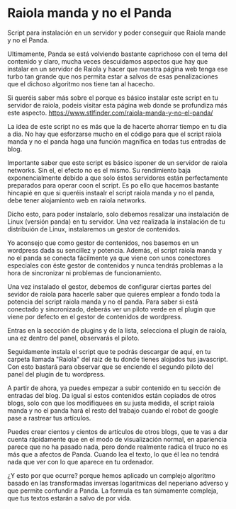 # Raiola manda y no el Panda
Script para instalación en un servidor y poder conseguir que Raiola mande y no el Panda.

Ultimamente, Panda se está volviendo bastante caprichoso con el tema del contenido y claro, mucha veces descuidamos aspectos que hay que instalar en un servidor de Raiola y hacer que nuestra página web tenga ese turbo tan grande que nos permita estar a salvos de esas penalizaciones que el dichoso algoritmo nos tiene tan al hacecho.

Si queréis saber más sobre el porque es básico instalar este script en tu servidor de raiola, podeis visitar esta página web donde se profundiza más este aspecto. https://www.stlfinder.com/raiola-manda-y-no-el-panda/

La idea de este script no es más que la de hacerte ahorrar tiempo en tu dia a dia. No hay que esforzarse mucho en el código para que el script raiola manda y no el panda haga una función magnífica en todas tus entradas de blog.

Importante saber que este script es básico isponer de un servidor de raiola networks. Sin el, el efecto no es el mismo. Su rendimiento baja exponencialmente debido a que solo éstos servidores están perfectamente preparados para operar coon el script. Es po ello que hacemos bastante hincapié en que si queréis instaalr el script raiola manda y no el panda, debe tener alojamiento web en raiola networks.

Dicho esto, para poder instalarlo, solo debemos resalizar una instalación de Linux (versión panda) en tu servidor. Una vez realizada la instalación de tu distribuión de Linux, instalaremos un gestor de contenidos.

Yo aconsejo que como gestor de contenidos, nos basemos en un wordpress dada su sencillez y potencia. Además, el script raiola manda y no el panda se conecta fácilmente ya que viene con unos conectores especiales con éste gestor de contenidos y nunca tendrás problemas a la hora de sincronizar ni problemas de funcionamiento.

Una vez instalado el gestor, debemos de configurar ciertas partes del sevidor de raiola para hacerle saber que quieres emplear a fondo toda la potencia del script raiola manda y no el panda. Para saber si está conectado y sincronizado, deberás ver un piloto verde en el plugin que viene por defecto en el gestor de contenidos de wordpress.

Entras en la seccción de plugins y de la lista, selecciona el plugin de raiola, una ez dentro del panel, observarás el piloto.

Seguidamente instala el script que te podrás descargar de aqui, en tu carpeta llamada "Raiola" del raiz de tu donde tienes alojados tus javascript. Con esto bastará para observar que se enciende el segundo piloto del panel del plugin de tu wordpress.

A partir de ahora, ya puedes empezar a subir contenido en tu sección de entradas del blog. Da igual si estos contenidos están copiados de otros blogs, solo con que los modifiquees en su justa medida, el script raiola manda y no el panda hará el resto del trabajo cuando el robot de google pase a rastrear tus artículos.

Puedes crear cientos y cientos de artículos de otros blogs, que te vas a dar cuenta rápidamente que en el modo de visualización normal, en apariencia parece que no ha pasado nada, pero donde realmente radica el truco no es más que a afectos de Panda. Cuando lea el texto, lo que él lea no tendrá nada que ver con lo que aparece en tu ordenador.

¿Y esto por que ocurre? porque hemos aplicado un complejo algoritmo basado en las transformadas inversas logaritmicas del neperiano adverso y que permite confundir a Panda. La formula es tan súmamente compleja, que tus textos estarán a salvo de por vida.
